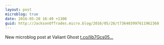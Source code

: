 ```yaml
---
layout: post
microblog: true
date: 2016-05-28 16:49 +1300
guid: http://JacksonOfTrades.micro.blog/2016/05/28/t736403997611962368.html
---
```

New microblog post at Valiant Ghost [t.co/lib7Gcs05...](https://t.co/lib7Gcs05z)
